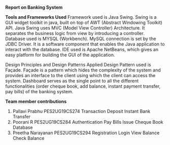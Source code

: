 
**Report on Banking System**



 
**Tools and Frameworks Used**
Framework used is Java Swing. Swing is a GUI widget toolkit in java, built on top of AWT (Abstract Windowing Toolkit) API. 
Java Swing uses MVC (Model View Controller) Architecture. It separates the business logic from view by introducing a controller.
Database used is MYSQL (Workbench). MySQL connection is set by the JDBC Driver. It is a software component that enables the Java application to interact with the database.
IDE used is Apache NetBeans, which gives an easy platform for building the GUI of the application.

Design Principles and Design Patterns Applied
Design Pattern used is Façade.
Façade is a pattern which hides the complexity of the system and provides an interface to the client using which the client can access the system. 
Dashboard serves as the single point to all the different functionalities (order cheque book, add balance, instant payment transfer, pay bills) of the banking system.


**Team member contributions**

1.	Pallavi Prabhu PES2UG19CS274
 	Transaction
 	Deposit
 	Instant Bank Transfer
2.	Poorani R PES2UG19CS284
 	Authentication
 	Pay Bills
 	Issue Cheque Book
 	Database
3.	Preetha Narayanan PES2UG19CS294
 	Registration
 	Login
 	View Balance
 	Check Balance

